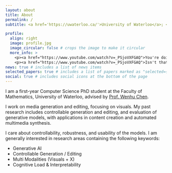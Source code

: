 ```yaml
---
layout: about
title: About
permalink: /
subtitle: <a href='https://uwaterloo.ca/'>University of Waterloo</a>; <a href='https://vectorinstitute.ai/'>Vector Institute</a>;

profile:
  align: right
  image: profile.jpg
  image_circular: false # crops the image to make it circular
  more_info: >
    <p><a href="https://www.youtube.com/watch?v=_PSjoVXFGAQ">You're doing what you love.</a></p>
    <p><a href="https://www.youtube.com/watch?v=_PSjoVXFGAQ">Isn't that enough?</a></p>
news: true # includes a list of news items
selected_papers: true # includes a list of papers marked as "selected={true}"
social: true # includes social icons at the bottom of the page
---
```


I am a first-year Computer Science PhD student at the Faculty of Mathematics, University of Waterloo, advised by [Prof. Wenhu Chen](https://wenhuchen.github.io/).

I work on media generation and editing, focusing on visuals. My past research includes controllable generation and editing, and evaluation of generative models, with applications in content creation and automated multimedia synthesis.

I care about controllability, robustness, and usability of the models. I am generally interested in research areas containing the following keywords:

- Generative AI
- Controllable Generation / Editing
- Multi Modalities (Visuals + X)
- Cognitive Load & Interpretability
